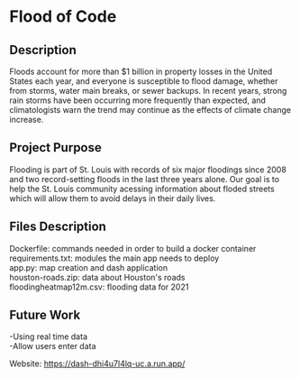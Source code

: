 # Flood of Code

## Description
Floods account for more than $1 billion in property losses in the United States each year, and everyone is susceptible to flood damage, whether from storms, water main breaks, or sewer backups. In recent years, strong rain storms have been occurring more frequently than expected, and climatologists warn the trend may continue as the effects of climate change increase. 

## Project Purpose
Flooding is part of St. Louis with records of six major floodings since 2008 and two record-setting floods in the last three years alone. Our goal is to help the St. Louis community acessing information about floded streets which will allow them to avoid delays in their daily lives.

## Files Description
Dockerfile: commands needed in order to build a docker container <br /> 
requirements.txt: modules the main app needs to deploy <br /> 
app.py: map creation and dash application <br /> 
houston-roads.zip: data about Houston's roads <br /> 
floodingheatmap12m.csv: flooding data for 2021 <br /> 

## Future Work
-Using real time data <br /> 
-Allow users enter data <br /> 

Website: https://dash-dhi4u7l4lq-uc.a.run.app/
